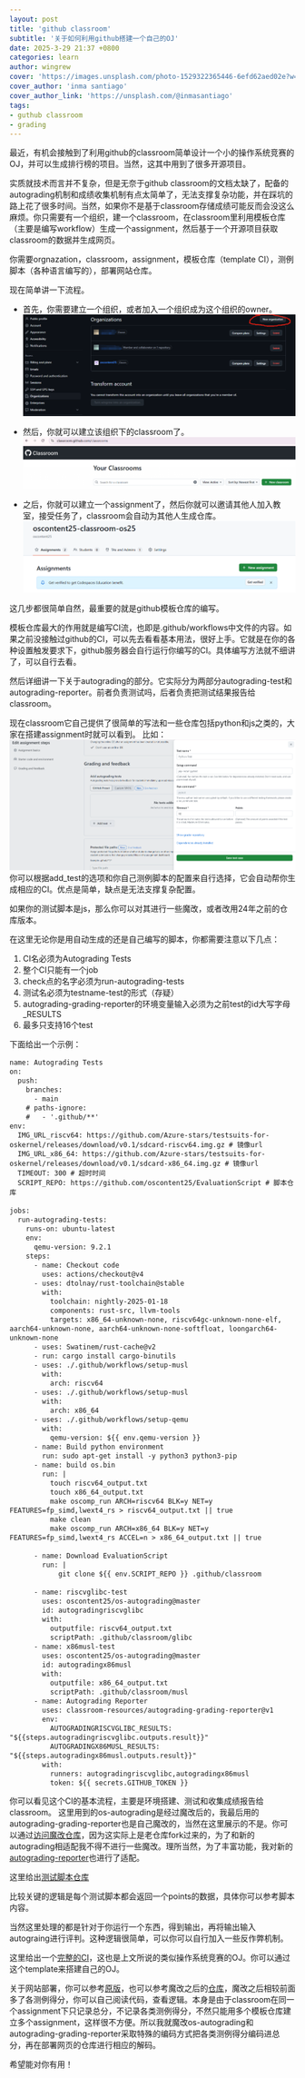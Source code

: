 ```yaml
---
layout: post
title: 'github classroom'
subtitle: '关于如何利用github搭建一个自己的OJ'
date: 2025-3-29 21:37 +0800
categories: learn
author: wingrew
cover: 'https://images.unsplash.com/photo-1529322365446-6efd62aed02e?w=1600&q=900'
cover_author: 'inma santiago'
cover_author_link: 'https://unsplash.com/@inmasantiago'
tags: 
- guthub classroom
- grading
---
```


最近，有机会接触到了利用github的classroom简单设计一个小的操作系统竞赛的OJ，并可以生成排行榜的项目。当然，这其中用到了很多开源项目。

实质就技术而言并不复杂，但是无奈于github classroom的文档太缺了，配备的autograding机制和成绩收集机制有点太简单了，无法支撑复杂功能，并在踩坑的路上花了很多时间。当然，如果你不是基于classroom存储成绩可能反而会没这么麻烦。你只需要有一个组织，建一个classroom，在classroom里利用模板仓库（主要是编写workflow）生成一个assignment，然后基于一个开源项目获取classroom的数据并生成网页。

你需要orgnazation，classroom，assignment，模板仓库（template CI），测例脚本（各种语言编写的），部署网站仓库。

现在简单讲一下流程。

- 首先，你需要建立一个组织，或者加入一个组织成为这个组织的owner。
![图片描述](image1.png)

- 然后，你就可以建立该组织下的classroom了。
![图片描述](image2.png)

- 之后，你就可以建立一个assignment了，然后你就可以邀请其他人加入教室，接受任务了，classroom会自动为其他人生成仓库。
![图片描述](image3.png)

这几步都很简单自然，最重要的就是github模板仓库的编写。

模板仓库最大的作用就是编写CI流，也即是.github/workflows中文件的内容。如果之前没接触过github的CI，可以先去看看基本用法，很好上手。它就是在你的各种设置触发要求下，github服务器会自行运行你编写的CI。具体编写方法就不细讲了，可以自行去看。

然后详细讲一下关于autograding的部分。它实际分为两部分autograding-test和autograding-reporter。前者负责测试吗，后者负责把测试结果报告给classroom。

现在classroom它自己提供了很简单的写法和一些仓库包括python和js之类的，大家在搭建assignment时就可以看到。
比如：
![图片描述](image4.png)
你可以根据add_test的选项和你自己测例脚本的配置来自行选择，它会自动帮你生成相应的CI。优点是简单，缺点是无法支撑复杂配置。

如果你的测试脚本是js，那么你可以对其进行一些魔改，或者改用24年之前的仓库版本。

在这里无论你是用自动生成的还是自己编写的脚本，你都需要注意以下几点：
1. CI名必须为Autograding Tests
2. 整个CI只能有一个job
3. check点的名字必须为run-autograding-tests
4. 测试名必须为testname-test的形式（存疑）
5. autograding-grading-reporter的环境变量输入必须为之前test的id大写字母_RESULTS
6. 最多只支持16个test

下面给出一个示例：
```
name: Autograding Tests
on: 
  push:
    branches:
      - main
    # paths-ignore:
    #   - '.github/**'
env:
  IMG_URL_riscv64: https://github.com/Azure-stars/testsuits-for-oskernel/releases/download/v0.1/sdcard-riscv64.img.gz # 镜像url
  IMG_URL_x86_64: https://github.com/Azure-stars/testsuits-for-oskernel/releases/download/v0.1/sdcard-x86_64.img.gz # 镜像url
  TIMEOUT: 300 # 超时时间
  SCRIPT_REPO: https://github.com/oscontent25/EvaluationScript # 脚本仓库
 
jobs:  
  run-autograding-tests:
    runs-on: ubuntu-latest
    env:
      qemu-version: 9.2.1
    steps:
      - name: Checkout code
        uses: actions/checkout@v4
      - uses: dtolnay/rust-toolchain@stable
        with:
          toolchain: nightly-2025-01-18
          components: rust-src, llvm-tools
          targets: x86_64-unknown-none, riscv64gc-unknown-none-elf, aarch64-unknown-none, aarch64-unknown-none-softfloat, loongarch64-unknown-none
      - uses: Swatinem/rust-cache@v2
      - run: cargo install cargo-binutils
      - uses: ./.github/workflows/setup-musl
        with:
          arch: riscv64
      - uses: ./.github/workflows/setup-musl
        with:
          arch: x86_64
      - uses: ./.github/workflows/setup-qemu
        with:
          qemu-version: ${{ env.qemu-version }}
      - name: Build python environment
        run: sudo apt-get install -y python3 python3-pip
      - name: build os.bin
        run: |
          touch riscv64_output.txt
          touch x86_64_output.txt
          make oscomp_run ARCH=riscv64 BLK=y NET=y FEATURES=fp_simd,lwext4_rs > riscv64_output.txt || true
          make clean
          make oscomp_run ARCH=x86_64 BLK=y NET=y FEATURES=fp_simd,lwext4_rs ACCEL=n > x86_64_output.txt || true

      - name: Download EvaluationScript
        run: |
            git clone ${{ env.SCRIPT_REPO }} .github/classroom

      - name: riscvglibc-test
        uses: oscontent25/os-autograding@master
        id: autogradingriscvglibc
        with:
          outputfile: riscv64_output.txt
          scriptPath: .github/classroom/glibc
      - name: x86musl-test
        uses: oscontent25/os-autograding@master
        id: autogradingx86musl
        with:
          outputfile: x86_64_output.txt
          scriptPath: .github/classroom/musl
      - name: Autograding Reporter
        uses: classroom-resources/autograding-grading-reporter@v1
        env:
          AUTOGRADINGRISCVGLIBC_RESULTS: "${{steps.autogradingriscvglibc.outputs.result}}"
          AUTOGRADINGX86MUSL_RESULTS: "${{steps.autogradingx86musl.outputs.result}}"
        with:
          runners: autogradingriscvglibc,autogradingx86musl
          token: ${{ secrets.GITHUB_TOKEN }}
```
你可以看见这个CI的基本流程，主要是环境搭建、测试和收集成绩报告给classroom。
这里用到的os-autograding是经过魔改后的，我最后用的autograding-grading-reporter也是自己魔改的，当然在这里展示的不是。你可以通过[访问魔改仓库](https://github.com/oscontent25/os-autograding)，因为这实际上是老仓库fork过来的，为了和新的autograding相适配我不得不进行一些魔改。理所当然，为了丰富功能，我对新的[autograding-reporter](https://github.com/oscontent25/autograding-grading-reporter)也进行了适配。

这里给出[测试脚本仓库](https://github.com/oscontent25/EvaluationScript)

比较关键的逻辑是每个测试脚本都会返回一个points的数据，具体你可以参考脚本内容。

当然这里处理的都是针对于你运行一个东西，得到输出，再将输出输入autograing进行评判。这种逻辑很简单，可以你可以自行加入一些反作弊机制。

这里给出一个[完整的CI](https://github.com/oscontent25/os25_test)，这也是上文所说的类似操作系统竞赛的OJ。你可以通过这个template来搭建自己的OJ。

关于网站部署，你可以参考[原版](https://github.com/LearningOS/rust-rustlings-ranking)，也可以参考魔改之后的[仓库](https://github.com/LearningOS/oscomptest-grading)，魔改之后相较前面多了各测例得分，你可以自己阅读代码，查看逻辑。本身是由于classroom在同一个assignment下只记录总分，不记录各类测例得分，不然只能用多个模板仓库建立多个assignment，这样很不方便。所以我就魔改os-autograding和autograding-grading-reporter采取特殊的编码方式把各类测例得分编码进总分，再在部署网页的仓库进行相应的解码。

希望能对你有用！







